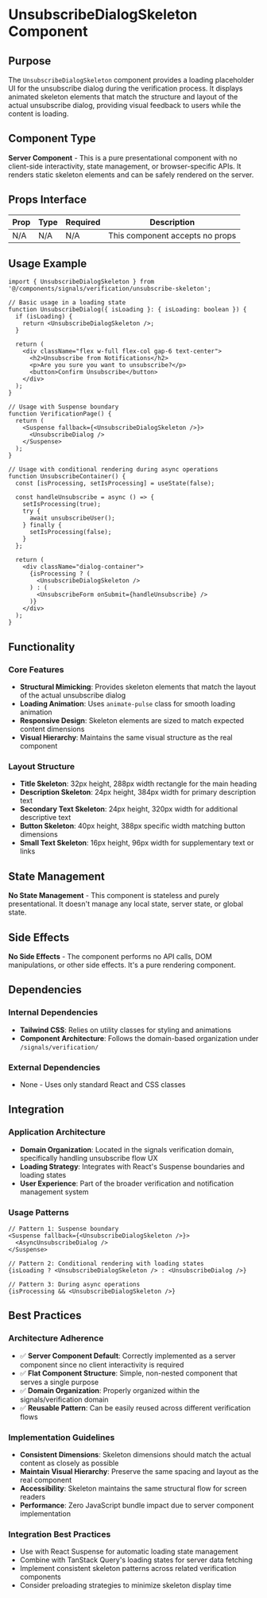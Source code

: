 # UnsubscribeDialogSkeleton Component

## Purpose

The `UnsubscribeDialogSkeleton` component provides a loading placeholder UI for the unsubscribe dialog during the verification process. It displays animated skeleton elements that match the structure and layout of the actual unsubscribe dialog, providing visual feedback to users while the content is loading.

## Component Type

**Server Component** - This is a pure presentational component with no client-side interactivity, state management, or browser-specific APIs. It renders static skeleton elements and can be safely rendered on the server.

## Props Interface

| Prop | Type | Required | Description |
|------|------|----------|-------------|
| N/A | N/A | N/A | This component accepts no props |

## Usage Example

```tsx
import { UnsubscribeDialogSkeleton } from '@/components/signals/verification/unsubscribe-skeleton';

// Basic usage in a loading state
function UnsubscribeDialog({ isLoading }: { isLoading: boolean }) {
  if (isLoading) {
    return <UnsubscribeDialogSkeleton />;
  }

  return (
    <div className="flex w-full flex-col gap-6 text-center">
      <h2>Unsubscribe from Notifications</h2>
      <p>Are you sure you want to unsubscribe?</p>
      <button>Confirm Unsubscribe</button>
    </div>
  );
}

// Usage with Suspense boundary
function VerificationPage() {
  return (
    <Suspense fallback={<UnsubscribeDialogSkeleton />}>
      <UnsubscribeDialog />
    </Suspense>
  );
}

// Usage with conditional rendering during async operations
function UnsubscribeContainer() {
  const [isProcessing, setIsProcessing] = useState(false);

  const handleUnsubscribe = async () => {
    setIsProcessing(true);
    try {
      await unsubscribeUser();
    } finally {
      setIsProcessing(false);
    }
  };

  return (
    <div className="dialog-container">
      {isProcessing ? (
        <UnsubscribeDialogSkeleton />
      ) : (
        <UnsubscribeForm onSubmit={handleUnsubscribe} />
      )}
    </div>
  );
}
```

## Functionality

### Core Features
- **Structural Mimicking**: Provides skeleton elements that match the layout of the actual unsubscribe dialog
- **Loading Animation**: Uses `animate-pulse` class for smooth loading animation
- **Responsive Design**: Skeleton elements are sized to match expected content dimensions
- **Visual Hierarchy**: Maintains the same visual structure as the real component

### Layout Structure
- **Title Skeleton**: 32px height, 288px width rectangle for the main heading
- **Description Skeleton**: 24px height, 384px width for primary description text
- **Secondary Text Skeleton**: 24px height, 320px width for additional descriptive text
- **Button Skeleton**: 40px height, 388px specific width matching button dimensions
- **Small Text Skeleton**: 16px height, 96px width for supplementary text or links

## State Management

**No State Management** - This component is stateless and purely presentational. It doesn't manage any local state, server state, or global state.

## Side Effects

**No Side Effects** - The component performs no API calls, DOM manipulations, or other side effects. It's a pure rendering component.

## Dependencies

### Internal Dependencies
- **Tailwind CSS**: Relies on utility classes for styling and animations
- **Component Architecture**: Follows the domain-based organization under `/signals/verification/`

### External Dependencies
- None - Uses only standard React and CSS classes

## Integration

### Application Architecture
- **Domain Organization**: Located in the signals verification domain, specifically handling unsubscribe flow UX
- **Loading Strategy**: Integrates with React's Suspense boundaries and loading states
- **User Experience**: Part of the broader verification and notification management system

### Usage Patterns
```tsx
// Pattern 1: Suspense boundary
<Suspense fallback={<UnsubscribeDialogSkeleton />}>
  <AsyncUnsubscribeDialog />
</Suspense>

// Pattern 2: Conditional rendering with loading states
{isLoading ? <UnsubscribeDialogSkeleton /> : <UnsubscribeDialog />}

// Pattern 3: During async operations
{isProcessing && <UnsubscribeDialogSkeleton />}
```

## Best Practices

### Architecture Adherence
- ✅ **Server Component Default**: Correctly implemented as a server component since no client interactivity is required
- ✅ **Flat Component Structure**: Simple, non-nested component that serves a single purpose
- ✅ **Domain Organization**: Properly organized within the signals/verification domain
- ✅ **Reusable Pattern**: Can be easily reused across different verification flows

### Implementation Guidelines
- **Consistent Dimensions**: Skeleton dimensions should match the actual content as closely as possible
- **Maintain Visual Hierarchy**: Preserve the same spacing and layout as the real component
- **Accessibility**: Skeleton maintains the same structural flow for screen readers
- **Performance**: Zero JavaScript bundle impact due to server component implementation

### Integration Best Practices
- Use with React Suspense for automatic loading state management
- Combine with TanStack Query's loading states for server data fetching
- Implement consistent skeleton patterns across related verification components
- Consider preloading strategies to minimize skeleton display time